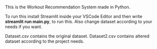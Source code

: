 This is the Workout Recommendation System made in Python.

To run this install Streamlit inside your VSCode Editor and then write **streamlit run main.py**, to run this.
Also change dataset according to your needs if you want.

Dataset.csv contains the original dataset.
Dataset2.csv contains altered dataset according to the project needs.

